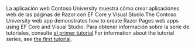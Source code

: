 <span data-ttu-id="e9576-101">La aplicación web Contoso University muestra cómo crear aplicaciones web de las páginas de Razor con EF Core y Visual Studio.</span><span class="sxs-lookup"><span data-stu-id="e9576-101">The Contoso University web app demonstrates how to create Razor Pages web apps using EF Core and Visual Studio.</span></span> <span data-ttu-id="e9576-102">Para obtener información sobre la serie de tutoriales, consulte [el primer tutorial](xref:data/ef-rp/intro).</span><span class="sxs-lookup"><span data-stu-id="e9576-102">For information about the tutorial series, see [the first tutorial](xref:data/ef-rp/intro).</span></span>

